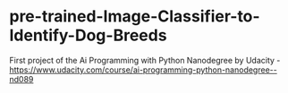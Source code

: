# pre-trained-Image-Classifier-to-Identify-Dog-Breeds
First project of the Ai Programming with Python Nanodegree by Udacity - https://www.udacity.com/course/ai-programming-python-nanodegree--nd089
